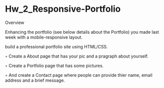 # Hw_2_Responsive-Portfolio

Overview

Enhancing the portfolio (see below details about the Portfolio) you made last week with a mobile-responsive layout.

build a professional portfolio site using HTML/CSS.

◦ Create a About page that has your pic and a pragraph about yourself.

◦ Create a Portfolio page that has some pictures.

◦ And create a Contact page where people can provide thier name, email address and a brief message.